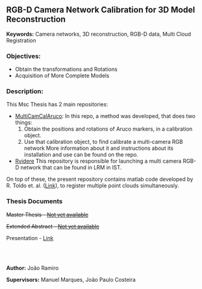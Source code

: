 
## RGB-D Camera Network Calibration for 3D Model Reconstruction

**Keywords:** Camera networks, 3D reconstruction, RGB-D data, Multi Cloud Registration

### Objectives:
* Obtain the transformations and Rotations 
* Acquisition of More Complete Models

### Description:
This Msc Thesis has 2 main repositories:
 - [MultiCamCalAruco](https://github.com/DonHaul/MultiCamCalAruco/tree/master):
In this repo, a method was developed, that does two things:
	1. Obtain the positions and rotations of Aruco markers, in a calibration  object.
	2. Use that calibration object, to find calibrate a multi-camera RGB network
	More information  about it and instructions about its installation and use can be found on the repo.
  - [Rvidere](https://github.com/DonHaul/Rvidere)
  This repository is responsible for launching a multi camera RGB-D network that can be found in LRM in IST.


On top of these, the present repository contains matlab code developed by R. Toldo et. al. ([Link](https://www.researchgate.net/publication/228959196)), to register multiple point clouds simultaneously.
<br>

### Thesis Documents
~~Master Thesis - [Not yet available](after6monthsputlinkhere)~~

~~Extended Abstract - [Not yet available](after6monthsputlinkhere)~~

Presentation - [Link](https://mega.nz/#F!8MBxFSAB!aoKIWGMDL75TqNgwubL_qA)

<br>
<br>

**Author:** João Ramiro

**Supervisors:** Manuel Marques, João Paulo Costeira
